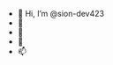 - 👋 Hi, I’m @sion-dev423
- 👀 
- 🌱 
- 💞️ 
- 📫 

<!---
sion-dev423/sion-dev423 is a ✨ special ✨ repository because its `README.md` (this file) appears on your GitHub profile.
You can click the Preview link to take a look at your changes.
--->
